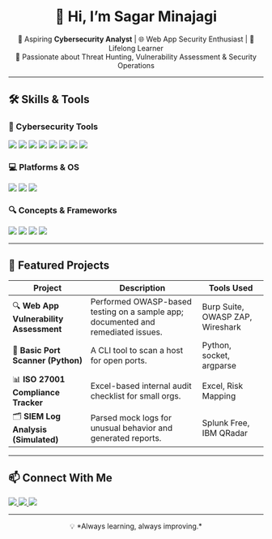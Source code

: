 <h1 align="center">👋 Hi, I’m Sagar Minajagi</h1>

<p align="center">
  🔐 Aspiring <b>Cybersecurity Analyst</b> | 🌐 Web App Security Enthusiast | 🧠 Lifelong Learner<br>
  💼 Passionate about Threat Hunting, Vulnerability Assessment & Security Operations<br>
</p>

---

## 🛠️ Skills & Tools

### 🧰 Cybersecurity Tools
<p>
  <img src="https://img.shields.io/badge/Burp%20Suite-orange?style=for-the-badge&logo=burp-suite&logoColor=white" />
  <img src="https://img.shields.io/badge/Nmap-447265?style=for-the-badge&logo=nmap&logoColor=white" />
  <img src="https://img.shields.io/badge/Wireshark-1679A7?style=for-the-badge&logo=wireshark&logoColor=white" />
  <img src="https://img.shields.io/badge/Nessus-0E7C7B?style=for-the-badge" />
  <img src="https://img.shields.io/badge/Metasploit-0077C0?style=for-the-badge" />
  <img src="https://img.shields.io/badge/Postman-FF6C37?style=for-the-badge&logo=postman&logoColor=white" />
  <img src="https://img.shields.io/badge/IBM%20QRadar-blue?style=for-the-badge&logo=ibm&logoColor=white" />
  <img src="https://img.shields.io/badge/Splunk-000000?style=for-the-badge&logo=splunk&logoColor=white" />
</p>

### 💻 Platforms & OS
<p>
  <img src="https://img.shields.io/badge/Kali_Linux-557C94?style=for-the-badge&logo=kalilinux&logoColor=white" />
  <img src="https://img.shields.io/badge/Windows_10-0078D6?style=for-the-badge&logo=windows&logoColor=white" />
  <img src="https://img.shields.io/badge/Linux-FCC624?style=for-the-badge&logo=linux&logoColor=black" />
</p>

### 🔍 Concepts & Frameworks
<p>
  <img src="https://img.shields.io/badge/OWASP_Top_10-F26822?style=for-the-badge&logoColor=white" />
  <img src="https://img.shields.io/badge/ISO_27001-003366?style=for-the-badge&logoColor=white" />
  <img src="https://img.shields.io/badge/NIST-CSF-4B4B4B?style=for-the-badge&logoColor=white" />
  <img src="https://img.shields.io/badge/SIEM%20Tools-Splunk%20|%20QRadar-black?style=for-the-badge" />
</p>

---

## 📁 Featured Projects

| Project | Description | Tools Used |
|--------|-------------|-------------|
| 🔍 **Web App Vulnerability Assessment** | Performed OWASP-based testing on a sample app; documented and remediated issues. | Burp Suite, OWASP ZAP, Wireshark |
| 🧪 **Basic Port Scanner (Python)** | A CLI tool to scan a host for open ports. | Python, socket, argparse |
| 📊 **ISO 27001 Compliance Tracker** | Excel-based internal audit checklist for small orgs. | Excel, Risk Mapping |
| 🗂️ **SIEM Log Analysis (Simulated)** | Parsed mock logs for unusual behavior and generated reports. | Splunk Free, IBM QRadar |


---

## 📫 Connect With Me

<p>
  <a href="https://www.linkedin.com/in/sagar-minajagi-131830224/">
    <img src="https://img.shields.io/badge/LinkedIn-blue?style=for-the-badge&logo=linkedin&logoColor=white" />
  </a>
  <a href="mailto:sagarminjagi1@gmail.com">
    <img src="https://img.shields.io/badge/Gmail-D14836?style=for-the-badge&logo=gmail&logoColor=white" />
  </a>
  <a href="https://github.com/sagarminajagi">
    <img src="https://img.shields.io/badge/GitHub-100000?style=for-the-badge&logo=github&logoColor=white" />
  </a>
</p>

---

<p align="center">💡 *Always learning, always improving.*</p>
